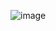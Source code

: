 ![image](https://user-images.githubusercontent.com/38771926/227850077-21be0030-bfec-442e-a950-3852b9ca92b1.png)



<!--
**Daniel-Loaiza/daniel-loaiza** is a ✨ _special_ ✨ repository because its `README.md` (this file) appears on your GitHub profile.

![image](https://user-images.githubusercontent.com/38771926/227847200-27d89a99-6922-4787-a7b4-2cde0aecb036.png)

Here are some ideas to get you started:

- 🔭 I’m currently working on ...
- 🌱 I’m currently learning ...
- 👯 I’m looking to collaborate on ...
- 🤔 I’m looking for help with ...
- 💬 Ask me about ...
- 📫 How to reach me: ...
- 😄 Pronouns: ...
- ⚡ Fun fact: ...
-->
